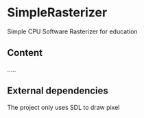 # SimpleRasterizer
Simple CPU Software Rasterizer for education

## Content
.....

## External dependencies

The project only uses SDL to draw pixel 